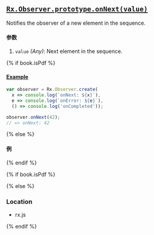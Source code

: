 ## [`Rx.Observer.prototype.onNext(value)`](https://github.com/Reactive-Extensions/RxJS/blob/master/src/core/abstractobserver.js#L25)

Notifies the observer of a new element in the sequence.

#### 参数
1. `value` *(Any)*: Next element in the sequence. 

{% if book.isPdf %}

#### [Example](http://jsbin.com/navivu/2/edit?js,console)

```js
var observer = Rx.Observer.create(
  x => console.log(`onNext: ${x}`),
  e => console.log(`onError: ${e}`),
  () => console.log('onCompleted'));

observer.onNext(42);
// => onNext: 42
```

{% else %}

#### 例
[](http://jsbin.com/navivu/2/embed?js,console)

{% endif %}

{% if book.isPdf %}



{% else %}

### Location

- rx.js

{% endif %}